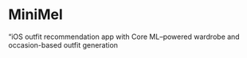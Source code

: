 # MiniMel
“iOS outfit recommendation app with Core ML–powered wardrobe and occasion-based outfit generation
